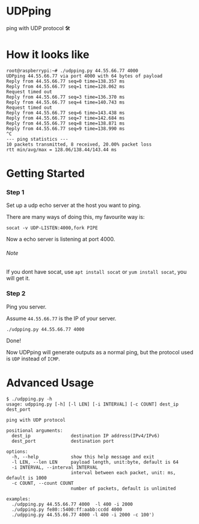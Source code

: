 # UDPping
ping with UDP protocol 🛠

# How it looks like
```
root@raspberrypi:~# ./udpping.py 44.55.66.77 4000
UDPping 44.55.66.77 via port 4000 with 64 bytes of payload
Reply from 44.55.66.77 seq=0 time=138.357 ms
Reply from 44.55.66.77 seq=1 time=128.062 ms
Request timed out
Reply from 44.55.66.77 seq=3 time=136.370 ms
Reply from 44.55.66.77 seq=4 time=140.743 ms
Request timed out
Reply from 44.55.66.77 seq=6 time=143.438 ms
Reply from 44.55.66.77 seq=7 time=142.684 ms
Reply from 44.55.66.77 seq=8 time=138.871 ms
Reply from 44.55.66.77 seq=9 time=138.990 ms
^C
--- ping statistics ---
10 packets transmitted, 8 received, 20.00% packet loss
rtt min/avg/max = 128.06/138.44/143.44 ms
```

# Getting Started

### Step 1

Set up a udp echo server at the host you want to ping. 

There are many ways of doing this, my favourite way is:

```
socat -v UDP-LISTEN:4000,fork PIPE
```

Now a echo server is listening at port 4000. 

###### Note
If you dont have socat, use `apt install socat` or `yum install socat`, you will get it.

### Step 2

Ping you server.

Assume `44.55.66.77` is the IP of your server.

```
./udpping.py 44.55.66.77 4000
```

Done!

Now UDPping will generate outputs as a normal ping, but the protocol used is `UDP` instead of `ICMP`.

# Advanced Usage
```
$ ./udpping.py -h
usage: udpping.py [-h] [-l LEN] [-i INTERVAL] [-c COUNT] dest_ip dest_port

ping with UDP protocol

positional arguments:
  dest_ip               destination IP address(IPv4/IPv6)
  dest_port             destination port

options:
  -h, --help            show this help message and exit
  -l LEN, --len LEN     payload length, unit:byte, default is 64
  -i INTERVAL, --interval INTERVAL
                        interval between each packet, unit: ms, default is 1000
  -c COUNT, --count COUNT
                        number of packets, default is unlimited

examples:
  ./udpping.py 44.55.66.77 4000  -l 400 -i 2000
  ./udpping.py fe80::5400:ff:aabb:ccdd 4000
  ./udpping.py 44.55.66.77 4000 -l 400 -i 2000 -c 100')

   
```
